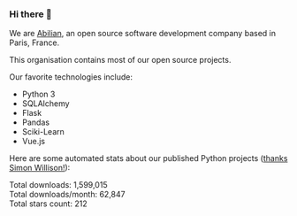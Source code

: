 ### Hi there 👋

We are [Abilian](https://abilian.com/), an open source software development company based in Paris, France.

This organisation contains most of our open source projects.

Our favorite technologies include:

- Python 3
- SQLAlchemy
- Flask
- Pandas
- Sciki-Learn
- Vue.js

Here are some automated stats about our published Python projects
([thanks Simon Willison!][sw-post]):

<!--marker-->
Total downloads: 1,599,015<br>
Total downloads/month: 62,847<br>
Total stars count: 212
<!--end-->

[sw-post]: https://simonwillison.net/2020/Jul/10/self-updating-profile-readme/